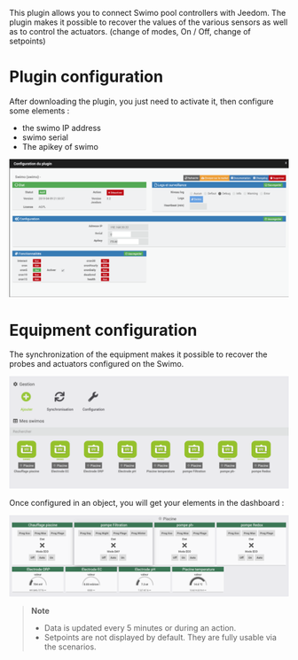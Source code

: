 This plugin allows you to connect Swimo pool controllers with Jeedom.
The plugin makes it possible to recover the values of the various sensors as well as to control the actuators. (change of modes, On / Off, change of setpoints)

Plugin configuration
=======================

After downloading the plugin, you just need to activate it,
then configure some elements :

- the swimo IP address
- swimo serial
- The apikey of swimo

![swimo](../images/swimo1.png)

Equipment configuration
=============================

The synchronization of the equipment makes it possible to recover the probes and actuators configured on the Swimo.

![swimo2](../images/swimo2.png)

Once configured in an object, you will get your elements in the dashboard :

![swimo3](../images/swimo3.png)

> **Note**
>
> - Data is updated every 5 minutes or during an action.
> - Setpoints are not displayed by default.
> They are fully usable via the scenarios.
